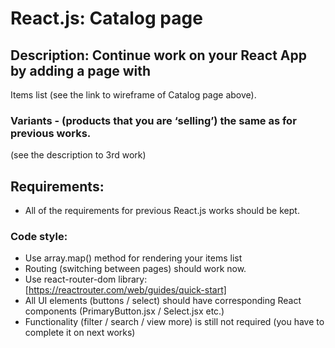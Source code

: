 # React.js: Catalog page
## Description: Continue work on your React App by adding a page with 
Items list (see the link to wireframe of Catalog page above).
### Variants - (products that you are ‘selling’) the same as for previous works.
(see the description to 3rd work)
## Requirements: 
- All of the requirements for previous React.js works should be kept.
### Code style: 
- Use array.map() method for rendering your items list
- Routing (switching between pages) should work now. 
- Use react-router-dom library: 
[https://reactrouter.com/web/guides/quick-start]
- All UI elements (buttons / select) should have corresponding 
  React components (PrimaryButton.jsx / Select.jsx  etc.)
- Functionality (filter / search / view more) is still not required (you 
have to complete it on next works)